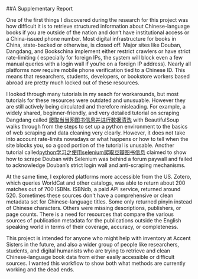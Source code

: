 ##A  Supplementary Report

One of the first things I discovered during the research for this project was how difficult it is to retrieve structured information about Chinese-language books if you are outside of the nation and don’t have institutional access or a China-issued phone number. Most digital infrastructure for books in China, state-backed or otherwise, is closed off. Major sites like Douban, Dangdang, and Bookschina implement either restrict crawlers or have strict rate-limiting ( especially for foreign IPs, the system will block even a few manual queries with a login wall if you’re on a foreign IP address). Nearly all platforms now require mobile phone verification tied to a Chinese ID. This means that researchers, students, developers, or bookstore workers based abroad are pretty much locked out of these resources.

I looked through many tutorials in my seach for workarounds, but most tutorials for these resources were outdated and unusuable. However they are still actively being circulated and therefore misleading. For example, a widely shared, beginner-friendly, and very detailed tutorial on scraping Dangdang called [爬取当当网图书信息并进行数据清洗](https://cloud.tencent.com/developer/article/1756147) with BeautifulSoup walks through from the steps to set up a python environment to the basics of web scraping and data cleaning very clearly. However, it does not take into account rate-limits nowadays or what happens or how to tell when the site blocks you, so a good portion of the tutorial is unusable. 
Another tutorial called[python学习之使用selenium爬取豆瓣图书信息](https://blog.csdn.net/m0_58050808/article/details/136995993) claimed to show how to scrape Douban with Selenium was behind a forum paywall and failed to acknowledge Douban’s strict login wall and anti-scraping mechanisms. 

At the same time, I explored platforms more accessible from the US. Zotero, which queries WorldCat and other catalogs, was able to return about 200 matches out of 700 ISBNs. ISBNdb, a paid API service, returned around 520. Sometimes these sources don't have a comprehensive or clean metadata set for Chinese-language titles. Some only returned pinyin instead of Chinese characters. Others were missing descriptions, publishers, or page counts. There is a need for resources that compare the various sources of publication metadata for the publications outside the English speaking world in terms of their coverage, accuracy, or completeness. 

This project is intended for anyone who might help with inventory at Accent Sisters in the future, and also a wider group of people like researchers, students, and digital humanists who are trying to retrieve and clean Chinese-language book data from either easily accessible or difficult sources. I wanted this workflow to show both what methods are currently working and the dead ends. 







